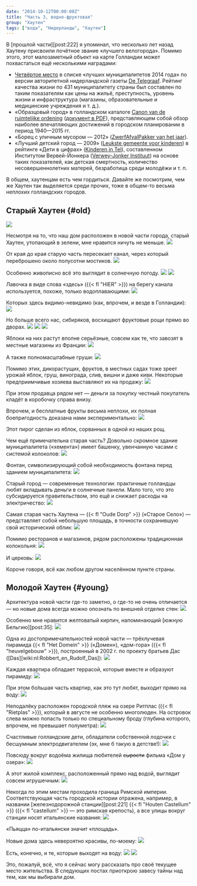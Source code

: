 ```yaml
---
date: "2014-10-12T00:00:00Z"
title: "Часть 3, водно-фруктовая"
group: "Хаутен"
tags: ["вода", "Нидерланды", "Хаутен"]
---
```


В [прошлой части][post:222] я упоминал, что несколько лет назад Хаутену присвоили почётное звание «лучшего велогорода». Помимо этого, этот малозаметный объект на карте Голландии может похвастаться ещё несколькими наградами:

<!--more-->

* [Четвёртое место](http://www.dichtbij.nl/lekstroom/regionaal-nieuws/artikel/3415489/houten-beste-gemeente-om-te-wonen.aspx) в списке «лучших муниципалитетов 2014 года» по версии авторитетной нидерландской газеты [De Telegraaf](http://www.telegraaf.nl/). Рейтинг качества жизни по 431 муниципалитету страны был составлен по таким показателям как цены на жильё, преступность, уровень жизни и инфраструктура (магазины, образовательные и медицинские учреждения и т. д.).
* «Образцовый город» в голландском каталоге [Canon van de ruimtelijke ordening](http://www.canonro.nl) ([документ в PDF](http://www.rijksoverheid.nl/bestanden/documenten-en-publicaties/rapporten/2013/10/28/35-iconen-van-ruimtelijke-ordening-in-nederland/ro-35-icons.pdf)), представляющем собой обзор наиболее впечатляющих достижений в городском планировании в период 1940—2015 гг.
* «Борец с уличным мусором — 2012» ([ZwerfAfvalPakker van het jaar](https://www.houten.nl/nieuws/bekijk/archief/2012/maart/artikel/gemeente-houten-winnaar-zwerfafvalpakker-2012/)).
* «Лучший детский город — 2009» ([Leukste gemeente voor kinderen](https://www.houten.nl/nieuws/bekijk/archief/2009/mei/artikel/houten-leukste-gemeente-voor-kinderen/)) в рейтинге «Дети в цифрах» ([Kinderen in Tel](http://www.kinderenintel.nl/)), составленном Институтом Вервей-Йонкера ([Verwey-Jonker Instituut](http://www.verwey-jonker.nl/)) на основе таких показателей, как детская смертность, количество несовершеннолетних матерей, безработица среди молодёжи и т. п.

В общем, хаутенцам есть чем гордиться. Давайте же посмотрим, чем же Хаутен так выделяется среди прочих, тоже в общем-то весьма неплохих голландских городов.

## Старый Хаутен {#old}

![](img:2.bp.blogspot.com/-bBt-dPzYMUU/U_uLTtKwcpI/AAAAAAAAfFA/CK20pVWHIo4/s1600/dsc06429.picasaweb.jpg:a)

Несмотря на то, что наш дом расположен в новой части города, старый Хаутен, утопающий в зелени, мне нравится ничуть не меньше.
![](img:4.bp.blogspot.com/-U_Ke2GpIRwQ/U_uLBO9mDBI/AAAAAAAAfIA/VE7P8GNJDH8/s1600/dsc06386.picasaweb.jpg:a)

От края до края старую часть пересекает канал, через который переброшено около полусотни мостиков.
![](img:4.bp.blogspot.com/-bwpf74xg3u8/U_uLB1bFe5I/AAAAAAAAfBc/6dLPKA57tok/s1600/dsc06387.picasaweb.jpg:a)

Особенно живописно всё это выглядит в солнечную погоду.
![](img:1.bp.blogspot.com/-FJpibthxYBw/U_uLT72HTkI/AAAAAAAAfIk/j6tSHCEW1O0/s1600/dsc06430.picasaweb.jpg:a)
![](img:3.bp.blogspot.com/-j5L-5OsjwGc/U_uLUQ0A6TI/AAAAAAAAfFM/IIeR2UtBHvs/s1600/dsc06431.picasaweb.jpg:a)

Лавочка в виде слова «здесь» ({{< fl "HIER" >}}) на берегу канала используется, похоже, только водоплавающими:
![](img:1.bp.blogspot.com/-Je8zUMbHpVw/U_uLUun2Y9I/AAAAAAAAfIk/EkHBKozH7CM/s1600/dsc06432.picasaweb.jpg:a)

Которых здесь видимо-невидимо (как, впрочем, и везде в Голландии):
![](img:3.bp.blogspot.com/-S72PUtP_pBA/U_uLK9YvXQI/AAAAAAAAfIk/38FGztdUTjE/s1600/dsc06410.picasaweb.jpg:a)

Но больше всего нас, сибиряков, восхищают фруктовые рощи прямо во дворах.
![](img:4.bp.blogspot.com/-6k6XUFPLgU4/U_uLDkllESI/AAAAAAAAfGI/YJXGOgJUuCQ/s1600/dsc06391.picasaweb.jpg:a)
![](img:2.bp.blogspot.com/-7RzQU7T0NuM/U_uLEiQwAyI/AAAAAAAAfBw/_HqOQUveiNc/s1600/dsc06392.picasaweb.jpg:a)
![](img:1.bp.blogspot.com/-xZwQcOoWerw/U_uLE1yiEVI/AAAAAAAAfI0/5FmKJ7P9sT4/s1600/dsc06393.picasaweb.jpg:a)

Яблоки на них растут вполне серьёзные, совсем как те, что завозят в местные магазины из Франции:
![](img:4.bp.blogspot.com/-lBR46zxhDuw/U_uLC6oI_yI/AAAAAAAAfBY/Y37q1XMhmhw/s1600/dsc06389.picasaweb.jpg:a)

А также полномасштабные груши:
![](img:1.bp.blogspot.com/-W_0xbF7zc-c/U_uLWygttmI/AAAAAAAAfIk/L6MvAXGpYDo/s1600/dsc06438.picasaweb.jpg:a)

Помимо этих, дикорастущих, фруктов, в местных садах тоже зреет урожай яблок, груш, винограда, слив, вишни и даже киви. Некоторые предприимчивые хозяева выставляют их на продажу:
![](img:4.bp.blogspot.com/-I1DYH11M26w/U_uFSm80ZpI/AAAAAAAAd5g/pUBuF-IkVpY/s1600/20140729_194831.picasaweb.jpg:a)

При этом продавца рядом нет — деньги за покупку честный покупатель кладёт в коробочку справа внизу.

Впрочем, и бесплатные фрукты весьма неплохи, их полная боепригодность доказана нами экспериментально:
![](img:4.bp.blogspot.com/-C0hKpbI_xQ8/U_uFTupGG0I/AAAAAAAAd5w/uHmBguXt60c/s1600/20140824_192312.picasaweb.jpg:a)

Этот пирог сделан из яблок, сорванных в одной из наших рощ.

Чем ещё примечательна старая часть? Довольно скромное здание муниципалитета («хемента») имеет башенку, увенчанную часами с системой колоколов:
![](img:1.bp.blogspot.com/-9DQ6wTGhjxc/U_uK-XSrAkI/AAAAAAAAfA0/_wSZl6tR3-o/s1600/dsc06379.picasaweb.jpg:a)

Фонтан, символизирующий собой необходимость фонтана перед зданием муниципалитета:
![](img:4.bp.blogspot.com/-7AoOenq6f9c/U_uK_lDiBYI/AAAAAAAAfBA/ggiNUeQGMJc/s1600/dsc06382.picasaweb.jpg:a)

Старый город — современные технологии: практичные голландцы любят вкладывать деньги в солнечные панели. Мало того, что это субсидируется правительством, это ещё и снижает расходы на электричество:
![](img:2.bp.blogspot.com/-cdOZQGzTyco/U_uLTUK8TqI/AAAAAAAAfIk/p4RzVcOy5iE/s1600/dsc06428.picasaweb.jpg:a)

Самая старая часть Хаутена — {{< fl "Oude Dorp" >}} («Старое Село») — представляет собой небольшую площадь, в точности сохранившую свой исторический облик:
![](img:2.bp.blogspot.com/-AOPNFtuA300/U_uLYDla6hI/AAAAAAAAfIk/NW_jIimWv1g/s1600/dsc06439.picasaweb.jpg:a)

Помимо ресторанов и магазинов, рядом расположены традиционная колокольня:
![](img:4.bp.blogspot.com/-InkyEYjO-tM/U_uLYXZ-CII/AAAAAAAAfGA/rJ5RpjaQefE/s1600/dsc06441.picasaweb.jpg:a)

И церковь:
![](img:1.bp.blogspot.com/-v12Cl9s2U60/U_uLYnnkdPI/AAAAAAAAfIk/RYklwynZXDk/s1600/dsc06442.picasaweb.jpg:a)

Короче говоря, всё как любом другом населённом пункте страны.

## Молодой Хаутен {#young}

Архитектура новой части где-то заметно, о где-то не очень отличается — но новые дома всегда можно опознать по внешней отделке стен:
![](img:2.bp.blogspot.com/-UGfefFXU26A/U_uLNWPet4I/AAAAAAAAfDs/7v1tkbmb18s/s1600/dsc06415.picasaweb.jpg:a)

Особенно мне нравится желтоватый кирпич, напоминающий [южную Бельгию][post:35]:
![](img:3.bp.blogspot.com/--l9cDMEGSYM/U_uLOD9iRUI/AAAAAAAAfIk/rGAc_v46UIY/s1600/dsc06417.picasaweb.jpg:a)

Одна из достопримечательностей новой части — трёхлучевая пирамида {{< fl "Het Domein" >}} («Домен»), «дом-гора» ({{< fl "heuvelgebouw" >}}), построенный в 2002 г. по проекту братьев Дас ([Das][wiki:nl:Robbert_en_Rudolf_Das]):
![](img:2.bp.blogspot.com/-HKIgcg7oMTE/U_uLJ-29-LI/AAAAAAAAfIk/QybmmHbl5NI/s1600/dsc06407.picasaweb.jpg:a)

Каждая квартира обладает террасой, которые вместе и образуют пирамиду:
![](img:3.bp.blogspot.com/-Lz03s8LnRPs/U_uLKWDo39I/AAAAAAAAfC8/6bAzN_pJEo4/s1600/dsc06408.picasaweb.jpg:a)

При этом бо́льшая часть квартир, как это тут любят, выходит прямо на воду:
![](img:3.bp.blogspot.com/-OpNRV_WBoeY/U_uLI_0CO3I/AAAAAAAAfCc/byM0RrDg1sE/s1600/dsc06404.picasaweb.jpg:a)

Неподалёку расположен городской пляж на озере Ритплас ({{< fl "Rietplas" >}}), который в августе не особенно многолюден. На островок слева можно попасть только по специальному броду (глубина которого, впрочем, не превышает полуметра):
![](img:1.bp.blogspot.com/-w1Bqjc8eDs4/U_uLFQjLkMI/AAAAAAAAfIk/GZEgD9x80-k/s1600/dsc06397.picasaweb.jpg:a)

Счастливые голландские дети, обладатели собственной лодочки с бесшумным электродвигателем (эх, мне б такую в детстве!):
![](img:3.bp.blogspot.com/-c_Ds9MHxsRk/U_uLGY81RbI/AAAAAAAAfCM/4I1xEWSyfwY/s1600/dsc06400.picasaweb.jpg:a)

Повсюду вокруг водоёма жилища любителей ~~сырости~~ фильма «Дом у озера»:
![](img:1.bp.blogspot.com/-3RlIrmzre-0/U_uLHR4T5YI/AAAAAAAAfCU/DiQ3Uy08VCM/s1600/dsc06402.picasaweb.jpg:a)

А этот жилой комплекс, расположенный прямо над водой, выглядит совсем игрушечным:
![](img:2.bp.blogspot.com/-SoP5ALHplJY/U_uLJnkcC3I/AAAAAAAAfIk/h5rtZGSzzZQ/s1600/dsc06406.picasaweb.jpg:a)

Некогда по этим местам проходила граница Римской империи. Соответствующая часть городской истории отражена, например, в названии [железнодорожной станции][post:221] {{< fl "Houten Castellum" >}} ({{< fl "castellum" >}} — это римская крепость), а все улицы вокруг станции носят итальянские названия:
![](img:1.bp.blogspot.com/-qxGHQtBW4Fg/U_uLPgLMWPI/AAAAAAAAfEM/HwrDsdY2jYg/s1600/dsc06421.picasaweb.jpg:a)

«Пьяцца» по-итальянски значит «площадь».

Новые дома здесь невероятно красивы, по-моему:
![](img:1.bp.blogspot.com/-Oo65uVvff0A/U_uLW-aUc_I/AAAAAAAAfFw/C4z3sPA5Wy0/s1600/dsc06420.picasaweb.jpg:a)

Есть, конечно, и те, которые выходят на воду:
![](img:4.bp.blogspot.com/-hg59fFU9uhU/U_uLQ8rYeUI/AAAAAAAAfIk/cc0ze_Z4SdM/s1600/dsc06423.picasaweb.jpg:a)
![](img:3.bp.blogspot.com/-ji3ASVoVffM/VAwoI9bZssI/AAAAAAAAfaw/fQJ4lXhPyKU/s1600/dsc06650.picasaweb.jpg:a)

Это, пожалуй, всё, что я сейчас могу рассказать про своё текущее место жительства. В следующих постах приоткрою завесу тайны над тем, как мы выбирали дом.
